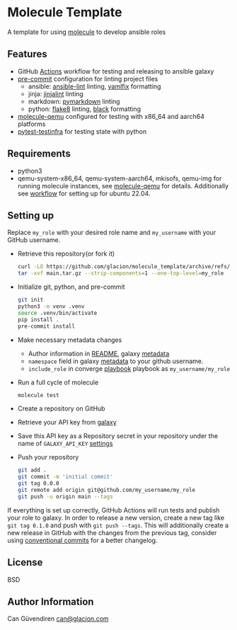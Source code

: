 # Molecule Template

A template for using [molecule](https://ansible.readthedocs.io/projects/molecule/)
to develop ansible roles

## Features

- GitHub [Actions](https://github.com/features/actions)
  workflow for testing and releasing to ansible galaxy
- [pre-commit](https://pre-commit.com) configuration for linting project files
  - ansible:
    [ansible-lint](https://ansible.readthedocs.io/projects/lint) linting,
    [yamlfix](https://lyz-code.github.io/yamlfix/) formatting
  - jinja:
    [jinjalint](https://github.com/motet-a/jinjalint) linting
  - markdown:
    [pymarkdown](https://github.com/jackdewinter/pymarkdown) linting
  - python:
    [flake8](https://flake8.pycqa.org/en/latest) linting,
    [black](https://github.com/psf/black) formatting
- [molecule-qemu](https://github.com/andreygubarev/molecule-qemu)
  configured for testing with x86_64 and aarch64 platforms
- [pytest-testinfra](https://github.com/pytest-dev/pytest-testinfra)
  for testing state with python

## Requirements

- python3
- qemu-system-x86_64, qemu-system-aarch64, mkisofs, qemu-img for running molecule instances,
  see [molecule-qemu](https://github.com/andreygubarev/molecule-qemu) for details.
  Additionally see [workflow](.github/workflows/release.yml) for setting up for ubuntu 22.04.

## Setting up

Replace `my_role` with your desired role name and `my_username` with your GitHub username.

- Retrieve this repository(or fork it)

  ```bash
  curl -LO https://github.com/glacion/molecule_template/archive/refs/heads/main.tar.gz
  tar -xvf main.tar.gz --strip-components=1 --one-top-level=my_role
  ```

- Initialize git, python, and pre-commit

  ```bash
  git init
  python3 -m venv .venv
  source .venv/bin/activate
  pip install .
  pre-commit install
  ```

- Make necessary metadata changes

  - Author information in [README](./README.md), galaxy [metadata](./meta/main.yml)
  - `namespace` field in galaxy [metadata](./meta/main.yml) to your github username.
  - `include_role` in converge [playbook](./molecule/default/converge.yml) playbook
    as `my_username/my_role`

- Run a full cycle of molecule

  ```bash
  molecule test
  ```

- Create a repository on GitHub
- Retrieve your API key from [galaxy](https://galaxy.ansible.com/me/preferences)
- Save this API key as a Repository secret in your repository under the name of `GALAXY_API_KEY`
  [settings](https://docs.github.com/en/actions/security-guides/encrypted-secrets)

- Push your repository

  ```bash
  git add .
  git commit -m 'initial commit'
  git tag 0.0.0
  git remote add origin git@github.com/my_username/my_role
  git push -u origin main --tags
  ```

If everything is set up correctly, GitHub Actions will run tests and publish your role to galaxy.
In order to release a new version, create a new tag like `git tag 0.1.0` and push with `git push --tags`.
This will additionally create a new release in GitHub with the changes from the previous tag,
consider using [conventional commits](https://www.conventionalcommits.org/en/v1.0.0) for a better changelog.

## License

BSD

## Author Information

Can Güvendiren <can@glacion.com>
